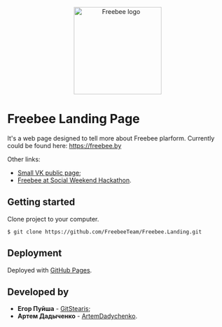 <p align="center"> 
  <img src='https://drive.google.com/uc?id=1albVAA6GrHQaG0EvN3a1WFCs9irSv5Lk' alt='Freebee logo' width="200" />
</p>

# Freebee Landing Page

It's a web page designed to tell more about Freebee plarform. Currently could be found here: https://freebee.by 

Other links:

* [Small VK public page](https://vk.com/freebeeapp);
* [Freebee at Social Weekend Hackathon](http://telegra.ph/Social-Weekend-Hackathon--kak-ehto-bylo-02-26).

## Getting started

Clone project to your computer.

```
$ git clone https://github.com/FreebeeTeam/Freebee.Landing.git
```

## Deployment

Deployed with [GitHub Pages](https://pages.github.com/).

## Developed by

* **Егор Пуйша** - [GitStearis](https://github.com/GitStearis);
* **Артем Дадыченко** - [ArtemDadychenko](https://github.com/ArtemDadychenko).
